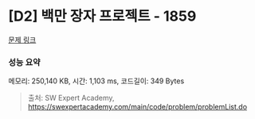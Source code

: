 # [D2] 백만 장자 프로젝트 - 1859 

[문제 링크](https://swexpertacademy.com/main/code/problem/problemDetail.do?contestProbId=AV5LrsUaDxcDFAXc) 

### 성능 요약

메모리: 250,140 KB, 시간: 1,103 ms, 코드길이: 349 Bytes



> 출처: SW Expert Academy, https://swexpertacademy.com/main/code/problem/problemList.do
